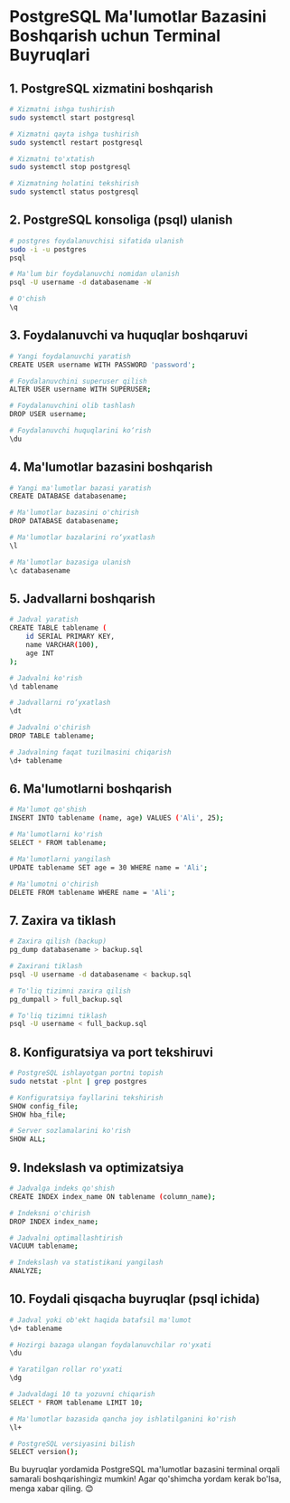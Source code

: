 # PostgreSQL Ma'lumotlar Bazasini Boshqarish uchun Terminal Buyruqlari

## 1. **PostgreSQL xizmatini boshqarish**
```bash
# Xizmatni ishga tushirish
sudo systemctl start postgresql

# Xizmatni qayta ishga tushirish
sudo systemctl restart postgresql

# Xizmatni to'xtatish
sudo systemctl stop postgresql

# Xizmatning holatini tekshirish
sudo systemctl status postgresql
```

## 2. **PostgreSQL konsoliga (psql) ulanish**
```bash
# postgres foydalanuvchisi sifatida ulanish
sudo -i -u postgres
psql

# Ma'lum bir foydalanuvchi nomidan ulanish
psql -U username -d databasename -W

# O'chish
\q
```

## 3. **Foydalanuvchi va huquqlar boshqaruvi**
```bash
# Yangi foydalanuvchi yaratish
CREATE USER username WITH PASSWORD 'password';

# Foydalanuvchini superuser qilish
ALTER USER username WITH SUPERUSER;

# Foydalanuvchini olib tashlash
DROP USER username;

# Foydalanuvchi huquqlarini ko‘rish
\du
```

## 4. **Ma'lumotlar bazasini boshqarish**
```bash
# Yangi ma'lumotlar bazasi yaratish
CREATE DATABASE databasename;

# Ma'lumotlar bazasini o'chirish
DROP DATABASE databasename;

# Ma'lumotlar bazalarini ro‘yxatlash
\l

# Ma'lumotlar bazasiga ulanish
\c databasename
```

## 5. **Jadvallarni boshqarish**
```bash
# Jadval yaratish
CREATE TABLE tablename (
    id SERIAL PRIMARY KEY,
    name VARCHAR(100),
    age INT
);

# Jadvalni ko'rish
\d tablename

# Jadvallarni ro‘yxatlash
\dt

# Jadvalni o'chirish
DROP TABLE tablename;

# Jadvalning faqat tuzilmasini chiqarish
\d+ tablename
```

## 6. **Ma'lumotlarni boshqarish**
```bash
# Ma'lumot qo'shish
INSERT INTO tablename (name, age) VALUES ('Ali', 25);

# Ma'lumotlarni ko'rish
SELECT * FROM tablename;

# Ma'lumotlarni yangilash
UPDATE tablename SET age = 30 WHERE name = 'Ali';

# Ma'lumotni o'chirish
DELETE FROM tablename WHERE name = 'Ali';
```

## 7. **Zaxira va tiklash**
```bash
# Zaxira qilish (backup)
pg_dump databasename > backup.sql

# Zaxirani tiklash
psql -U username -d databasename < backup.sql

# To'liq tizimni zaxira qilish
pg_dumpall > full_backup.sql

# To'liq tizimni tiklash
psql -U username < full_backup.sql
```

## 8. **Konfiguratsiya va port tekshiruvi**
```bash
# PostgreSQL ishlayotgan portni topish
sudo netstat -plnt | grep postgres

# Konfiguratsiya fayllarini tekshirish
SHOW config_file;
SHOW hba_file;

# Server sozlamalarini ko'rish
SHOW ALL;
```

## 9. **Indekslash va optimizatsiya**
```bash
# Jadvalga indeks qo'shish
CREATE INDEX index_name ON tablename (column_name);

# Indeksni o'chirish
DROP INDEX index_name;

# Jadvalni optimallashtirish
VACUUM tablename;

# Indekslash va statistikani yangilash
ANALYZE;
```

## 10. **Foydali qisqacha buyruqlar (psql ichida)**
```bash
# Jadval yoki ob'ekt haqida batafsil ma'lumot
\d+ tablename

# Hozirgi bazaga ulangan foydalanuvchilar ro'yxati
\du

# Yaratilgan rollar ro'yxati
\dg

# Jadvaldagi 10 ta yozuvni chiqarish
SELECT * FROM tablename LIMIT 10;

# Ma'lumotlar bazasida qancha joy ishlatilganini ko'rish
\l+

# PostgreSQL versiyasini bilish
SELECT version();
```

Bu buyruqlar yordamida PostgreSQL ma'lumotlar bazasini terminal orqali samarali boshqarishingiz mumkin! Agar qo'shimcha yordam kerak bo'lsa, menga xabar qiling. 😊

